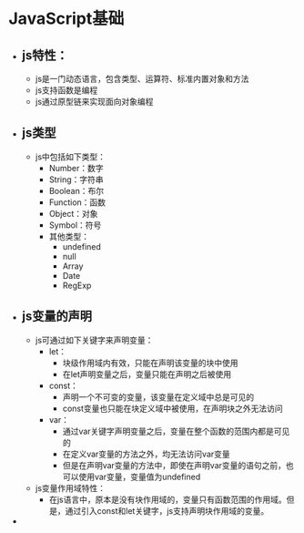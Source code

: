 # JavaScript基础
- ## js特性：
  - js是一门动态语言，包含类型、运算符、标准内置对象和方法
  - js支持函数是编程
  - js通过原型链来实现面向对象编程
- ## js类型
  - js中包括如下类型：  
    - Number：数字
    - String：字符串
    - Boolean：布尔
    - Function：函数
    - Object：对象
    - Symbol：符号
    - 其他类型：
      - undefined
      - null
      - Array
      - Date
      - RegExp
- ## js变量的声明
  - js可通过如下关键字来声明变量：
    - let：
      - 块级作用域内有效，只能在声明该变量的块中使用
      - 在let声明变量之后，变量只能在声明之后被使用
    - const：
      - 声明一个不可变的变量，该变量在定义域中总是可见的
      - const变量也只能在块定义域中被使用，在声明块之外无法访问
    - var：
      - 通过var关键字声明变量之后，变量在整个函数的范围内都是可见的
      - 在定义var变量的方法之外，均无法访问var变量
      - 但是在声明var变量的方法中，即使在声明var变量的语句之前，也可以使用var变量，变量值为undefined
  - js变量作用域特性：
    - 在js语言中，原本是没有块作用域的，变量只有函数范围的作用域。但是，通过引入const和let关键字，js支持声明块作用域的变量。
- 